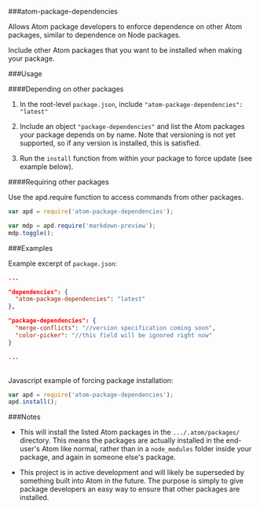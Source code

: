###atom-package-dependencies

Allows Atom package developers to enforce dependence on other Atom packages, similar to dependence on Node packages.

Include other Atom packages that you want to be installed when making your package.

###Usage

####Depending on other packages

1. In the root-level `package.json`, include `"atom-package-dependencies": "latest"`

2. Include an object `"package-dependencies"` and list the Atom packages your package depends on by name. Note that versioning is not yet supported, so if any version is installed, this is satisfied.

3. Run the `install` function from within your package to force update (see example below).

####Requiring other packages

Use the apd.require function to access commands from other packages.

```js
var apd = require('atom-package-dependencies');

var mdp = apd.require('markdown-preview');
mdp.toggle();
```

###Examples

Example excerpt of `package.json`:

```json
...

"dependencies": {
  "atom-package-dependencies": "latest"
},

"package-dependencies": {
  "merge-conflicts": "//version specification coming soon",
  "color-picker": "//this field will be ignored right now"
}

...
```
<br>Javascript example of forcing package installation:

```js
var apd = require('atom-package-dependencies');
apd.install();
```

###Notes

- This will install the listed Atom packages in the `.../.atom/packages/` directory. This means the packages are actually installed in the end-user's Atom like normal, rather than in a `node_modules` folder inside your package, and again in someone else's package.

- This project is in active development and will likely be superseded by something built into Atom in the future. The purpose is simply to give package developers an easy way to ensure that other packages are installed.
